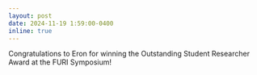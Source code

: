 ```yaml
---
layout: post
date: 2024-11-19 1:59:00-0400
inline: true
---
```

Congratulations to Eron for winning the Outstanding Student Researcher Award at the FURI Symposium!